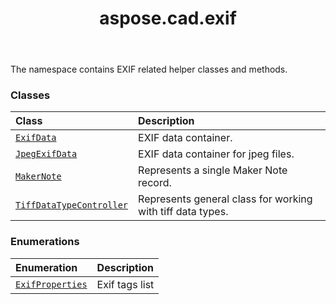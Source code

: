 ﻿---
title: aspose.cad.exif
second_title: Aspose.CAD for Python via .NET API References
description: 
type: docs
weight: 10
url: /aspose.cad.exif/
is_root: false
---

The namespace contains EXIF related helper classes and methods.

### Classes
| Class | Description |
| :- | :- |
| [`ExifData`](/cad/python-net/aspose.cad.exif/exifdata) | EXIF data container. |
| [`JpegExifData`](/cad/python-net/aspose.cad.exif/jpegexifdata) | EXIF data container for jpeg files. |
| [`MakerNote`](/cad/python-net/aspose.cad.exif/makernote) | Represents a single Maker Note record. |
| [`TiffDataTypeController`](/cad/python-net/aspose.cad.exif/tiffdatatypecontroller) | Represents general class for working with tiff data types. |


### Enumerations
| Enumeration | Description |
| :- | :- |
| [`ExifProperties`](/cad/python-net/aspose.cad.exif/exifproperties) | Exif tags list |


